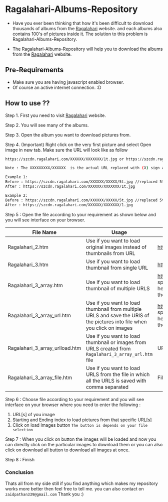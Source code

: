 # Ragalahari-Albums-Repository

* Have you ever been thinking that how it's been difficult to download thousands of albums from the [Ragalahari](http://raagalahari.com/) website. and each albums also contains 100's of pictures inside it. The solution to this problem is Ragalahari-Albums-Repository.

* The Ragalahari-Albums-Repository will help you to download the albums from the [Ragalahari](http://raagalahari.com/) website.

## Pre-Requirements ##

* Make sure you are having javascript enabled browser.
* Of course an active internet connection. :D

## How to use ?? ##

Step 1. First you need to visit [Ragalahari](http://raagalahari.com/) website.

Step 2. You will see many of the albums.

Step 3. Open the album you want to download pictures from.

Step 4. (Important) Right click on the very first picture and select Open image in new tab. Make sure the URL will look like as follow 

```sh
https://szcdn.ragalahari.com/XXXXXX/XXXXXXX/1t.jpg or https://szcdn.ragalahari.com/XXXXXX/XXXXXXX/1.jpg

Note : The XXXXXXXXX/XXXXXX  is the actual URL replaced with (X) sign and make sure that the url ends with 1t.jpg and if not then you can do it manually replace the url ending if required.
```

```sh
Example 1:
Before : https://szcdn.ragalahari.com/XXXXXX/XXXXX/5t.jpg //replaced 5t with 1t
After : https://szcdn.ragalahari.com/XXXXXX/XXXXXXX/1t.jpg
```

```sh
Example 2:
Before : https://szcdn.ragalahari.com/XXXXXX/XXXXX/5t.jpg //replaced 5t with 1
After : https://szcdn.ragalahari.com/XXXXXX/XXXXXXX/1.jpg
```


Step 5 : Open the file according to your requirement as shown below and you will see interface on your browser.

| File Name | Usage | URL Parameter |
|-----------|-------|---------------|
| Ragalahari_2.htm | Use if you want to load original images instead of thumbnails from URL | https://szcdn.ragalahari.com/xxxx/xxxx1.jpg
| Ragalahari_3.htm | Use if you want to load thumbnail from single URL | https://szcdn.ragalahari.com/xxxx/xxxx1t.jpg |
| Ragalahari_3_array.htm | Use if you want to load thumbnail of multiple URLS | https://szcdn.ragalahari.com/xxxx/xxxx1t.jpg`give space here` https://szcdn.ragalahari.com/xxxx/xxxx1t.jpg `All the URLS must be white space seperated` |
| Ragalahari_3_array_url.htm | Use if you want to load thumbnail from multiple URLS and save the URlS of the pictures into file when you click on images | https://szcdn.ragalahari.com/xxxx/xxxx1t.jpg`give space here` https://szcdn.ragalahari.com/xxxx/xxxx1t.jpg `All the URLS must be white space seperated`  |
| Ragalahari_3_array_urlload.htm | Use if you want to load thumbnail or images from URLS created from `Ragalahari_3_array_url.htm` file | URLS created from `Ragalahari_3_array_url.htm` file |
| Ragalahari_3_array_file.htm | Use if you want to load URLS from the file in which all the URLS is saved with comma separated | File or URL which is comma separated. |

Step 6 : Choose file according to your requirement and you will see interface on your browser where you need to enter the following :
1. URL[s] of you image
2. Starting and Ending index to load pictures from that specific URL[s]
3. Click on load Images button `The button is depends on your file selection `

Step 7 : When you click on button the images will be loaded and now you can directly click on the particular images to download them or you can also click on download all button to download all images at once.

Step 8 : Finish

### Conclusion

Thats all from my side still if you find anything which makes my repository works more better then feel free to tell me. you can also contact on `zaidpathan339@gmail.com` Thank you :)
